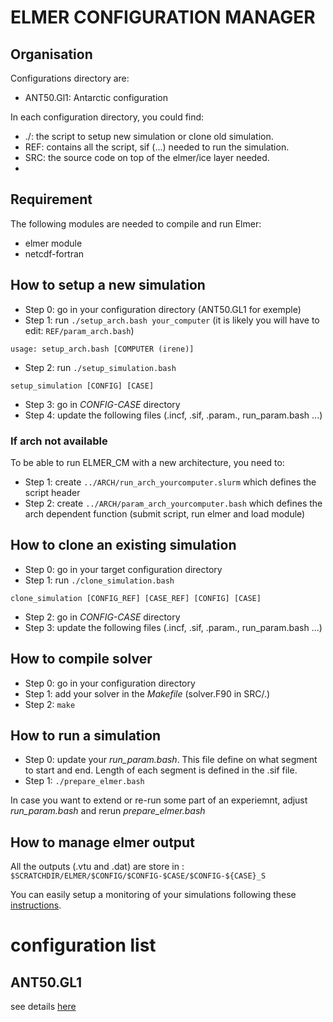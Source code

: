 # ELMER CONFIGURATION MANAGER

## Organisation
Configurations directory are:
- ANT50.Gl1: Antarctic configuration

In each configuration directory, you could find:
- ./: the script to setup new simulation or clone old simulation.
- REF: contains all the script, sif (...) needed to run the simulation.
- SRC: the source code on top of the elmer/ice layer needed.
- 

## Requirement
The following modules are needed to compile and run Elmer:
- elmer module
- netcdf-fortran

## How to setup a new simulation
- Step 0: go in your configuration directory (ANT50.GL1 for exemple)
- Step 1: run `./setup_arch.bash your_computer` (it is likely you will have to edit: `REF/param_arch.bash`)
```
usage: setup_arch.bash [COMPUTER (irene)]
```
- Step 2: run `./setup_simulation.bash`
```
setup_simulation [CONFIG] [CASE]
```
- Step 3: go in *CONFIG-CASE* directory
- Step 4: update the following files (.incf, .sif, .param., run_param.bash ...)

### If arch not available
To be able to run ELMER_CM with a new architecture, you need to:
- Step 1: create `../ARCH/run_arch_yourcomputer.slurm` which defines the script header
- Step 2: create `../ARCH/param_arch_yourcomputer.bash` which defines the arch dependent function (submit script, run elmer and load module)

## How to clone an existing simulation
- Step 0: go in your target configuration directory
- Step 1: run `./clone_simulation.bash`
```
clone_simulation [CONFIG_REF] [CASE_REF] [CONFIG] [CASE]
```
- Step 2: go in *CONFIG-CASE* directory
- Step 3: update the following files (.incf, .sif, .param., run_param.bash ...)

## How to compile solver
- Step 0: go in your configuration directory
- Step 1: add your solver in the *Makefile* (solver.F90 in SRC/.)
- Step 2: `make`

## How to run a simulation
- Step 0: update your *run_param.bash*. This file define on what segment to start and end. Length of each segment is defined in the .sif file.
- Step 1: `./prepare_elmer.bash`

In case you want to extend or re-run some part of an experiemnt, adjust *run_param.bash* and rerun *prepare_elmer.bash*

## How to manage elmer output
All the outputs (.vtu and .dat) are store in : `$SCRATCHDIR/ELMER/$CONFIG/$CONFIG-$CASE/$CONFIG-${CASE}_S`

You can easily setup a monitoring of your simulations following these [instructions](ANT50.GL1/VAL/README.md).

# configuration list

## ANT50.GL1
see details [here](ANT50.GL1/README.md)
